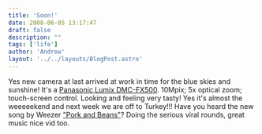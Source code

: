 ```yaml
---
title: 'Soon!'
date: 2008-06-05 13:17:47
draft: false
description: ""
tags: ['life']
author: 'Andrew'
layout: '../../layouts/BlogPost.astro'
---
```


Yes new camera at last arrived at work in time for the blue skies and sunshine! It's a [Panasonic Lumix DMC-FX500](http://www.dpreview.com/news/0803/08031802panasonicfx500.asp). 10Mpix; 5x optical zoom; touch-screen control. Looking and feeling very tasty! Yes it's almost the weeeeekend and next week we are off to Turkey!!! Have you heard the new song by Weezer ["Pork and Beans"](http://www.youtube.com/watch?v=muP9eH2p2PI "vid from youtube")? Doing the serious viral rounds, great music nice vid too.

